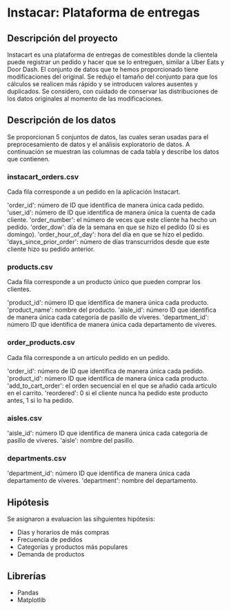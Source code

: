 # Instacar: Plataforma de entregas

## Descripción del proyecto

Instacart es una plataforma de entregas de comestibles donde la clientela puede registrar un pedido y hacer que se lo entreguen, similar a Uber Eats y Door Dash. El conjunto de datos que te hemos proporcionado tiene modificaciones del original. Se redujo el tamaño del conjunto para que los cálculos se realicen más rápido y se introducen valores ausentes y duplicados. Se considero, con cuidado de conservar las distribuciones de los datos originales al momento de las modificaciones.

## Descripción de los datos

Se proporcionan 5 conjuntos de datos, las cuales seran usadas para el preprocesamiento de datos y el análisis exploratorio de datos. A continuación se muestran las columnas de cada tabla y describe los datos que contienen.

### instacart_orders.csv

Cada fila corresponde a un pedido en la aplicación Instacart.

'order_id': número de ID que identifica de manera única cada pedido.
'user_id': número de ID que identifica de manera única la cuenta de cada cliente.
'order_number': el número de veces que este cliente ha hecho un pedido.
'order_dow': día de la semana en que se hizo el pedido (0 si es domingo).
'order_hour_of_day': hora del día en que se hizo el pedido.
'days_since_prior_order': número de días transcurridos desde que este cliente hizo su pedido anterior.

### products.csv

Cada fila corresponde a un producto único que pueden comprar los clientes.

'product_id': número ID que identifica de manera única cada producto.
'product_name': nombre del producto.
'aisle_id': número ID que identifica de manera única cada categoría de pasillo de víveres.
'department_id': número ID que identifica de manera única cada departamento de víveres.

### order_products.csv

Cada fila corresponde a un artículo pedido en un pedido.

'order_id': número de ID que identifica de manera única cada pedido.
'product_id': número ID que identifica de manera única cada producto.
'add_to_cart_order': el orden secuencial en el que se añadió cada artículo en el carrito.
'reordered': 0 si el cliente nunca ha pedido este producto antes, 1 si lo ha pedido.

### aisles.csv

'aisle_id': número ID que identifica de manera única cada categoría de pasillo de víveres.
'aisle': nombre del pasillo.

### departments.csv

'department_id': número ID que identifica de manera única cada departamento de víveres.
'department': nombre del departamento.

## Hipótesis

Se asignaron a evaluacion las sihguientes hipótesis:

- Dias y horarios de más compras
- Frecuencia de pedidos
- Categorías y productos más populares
- Demanda de productos

## Librerías
- Pandas
- Matplotlib